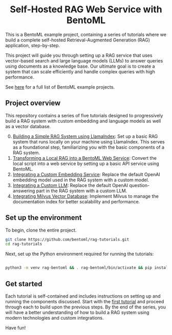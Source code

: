 <div align="center">
    <h1 align="center">Self-Hosted RAG Web Service with BentoML</h1>
</div>

This is a BentoML example project, containing a series of tutorials where we build a complete self-hosted Retrieval-Augmented Generation (RAG) application, step-by-step.

This project will guide you through setting up a RAG service that uses vector-based search and large language models (LLMs) to answer queries using documents as a knowledge base. Our ultimate goal is to create a system that can scale efficiently and handle complex queries with high performance.

See [here](https://github.com/bentoml/BentoML/tree/main/examples) for a full list of BentoML example projects.

## Project overview

This repository contains a series of five tutorials designed to progressively build a RAG system with custom embedding and language models as well as a vector database.

0. [Building a Simple RAG System using LlamaIndex](00-simple-local-rag/): Set up a basic RAG system that runs locally on your machine using LlamaIndex. This serves as a foundational step, familiarizing you with the basic components of a RAG system.
1. [Transforming a Local RAG into a BentoML Web Service](01-simple-rag/): Convert the local script into a web service by setting up a basic API service using BentoML.
2. [Integrating a Custom Embedding Service](02-custom-embedding/): Replace the default OpenAI embedding model used in the RAG system with a custom model.
3. [Integrating a Custom LLM](03-custom-llm/): Replace the default OpenAI question-answering part in the RAG system with a custom LLM.
4. [Integrating Milvus Vector Database](04a-vector-store-milvus/): Implement Milvus to manage the documentation index for better scalability and performance.

## Set up the environment

To begin, clone the entire project.

```bash
git clone https://github.com/bentoml/rag-tutorials.git
cd rag-tutorials
```

Next, set up the Python environment required for running the tutorials:

```bash

python3 -m venv rag-bentoml && . rag-bentoml/bin/activate && pip install -r requirement.txt
```

## Get started

Each tutorial is self-contained and includes instructions on setting up and running the components discussed. Start with the [first tutorial](00-simple-local-rag/) and proceed through each to build upon the previous steps. By the end of the series, you will have a better understanding of how to build a RAG system using modern technologies and custom integrations.

Have fun!
